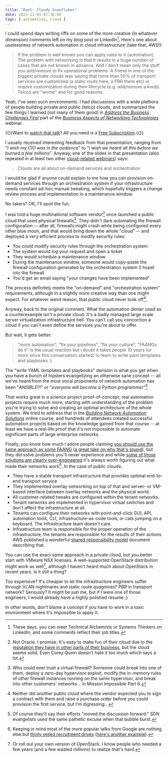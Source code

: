```yaml
---
title: "Rant: Cloudy Snowflakes"
date: 2022-11-03 07:36:00
tags: [ automation, cloud ]
---
```

I could spend days writing riffs on some of the more creative (in whatever dimension) comments left on my blog post or LinkedIn[^TA]. Here's one about uselessness of network automation in cloud infrastructure (take that, AWS!):

> If the problem is well known you can apply rules to it (automation). The problem with networking is that it results in a huge number of cases that are not known in advance. And I don't mean only the stuff you add/remove to fix operational problems. A friend in one of the biggest private clouds was saying that more than 50% of transport services are customized (a static route here, a PBR there etc) or require customization during their lifecycle (e.g. add/remove a knob). Telcos are "worse" and for good reasons.

Yeah, I've seen such environments. I had discussions with a wide plethora of people building private and public (telco) clouds, and summarized the few things I learned (not many of them good) in *[Address the Business Challenges First](https://my.ipspace.net/bin/list?id=NetBiz#BF)* part of the _[Business Aspects of Networking Technologies](https://www.ipspace.net/Business_Aspects_of_Networking_Technologies)_ webinar.
<!--more-->
{{<note info>}}Want to [watch that talk](https://my.ipspace.net/bin/list?id=NetBiz#BF)? All you need is a [Free Subscription](https://www.ipspace.net/Subscription/Free).{{</note>}}

I usually received interesting feedback from that presentation, ranging from "_I wish my CIO was in the audience_" to "_I wish we heard all this before we burned a few millions_". Anyway, one of the slides in that presentation (also repeated in at least two other [cloud-related webinars](https://www.ipspace.net/Cloud)) says:

> Clouds are all about on-demand services and orchestration

[^TA]: These days, you can meet Technical Alchemists or Systems Thinkers on LinkedIn, and some comments reflect their job titles.

I would be glad if anyone could explain to me how you can provision on-demand services through an orchestration system if your infrastructure needs constant ad-hoc manual tweaking, which hopefully triggers a change review process and implementation in a maintenance window.

No takers? OK, I'll spoil the fun.

I was told a huge multinational software vendor[^NO] once launched a public cloud that used physical firewalls[^NVF]. They didn't dare automating the firewall configuration -- after all, firewalls might crash while being configured every other blue moon, and that would bring down the whole "cloud" -- and deployed a very efficient process to modify security rules:

* You could modify security rules through the orchestration system
* The system would log your request and open a ticket
* They would schedule a maintenance window
* During the maintenance window, someone would copy-paste the firewall configuration generated by the orchestration system (I hope) into the firewall
* You'd get an email saying "your changes have been implemented"

The process definitely meets the "on-demand" and "orchestration system" requirements, although in a slightly more creative way than one might expect. For whatever weird reason, that public cloud never took off[^IBM].

[^IBM]: Neither did another public cloud where the vendor expected you to sign a contract with them and raise a purchase order before you could provision the first service, but I'm digressing...

Anyway, back to the original comment. What the automation denier used as a counterexample isn't a private cloud. It's a badly managed large scale server virtualization infrastructure hell. You can't call you concoction a cloud if you can't even define the services you're about to offer.

[^NO]: Not Oracle. I promise. It's easy to make fun of their cloud due to the [reputation they have in other parts of their business](https://twitter.com/QuinnyPig/status/1583240716305592321), but the cloud seems solid. Even Corey Quinn doesn't hate it too much which says a lot.

[^NVF]: Who could ever trust a virtual firewall? Someone could break into one of them, deploy a zero-day hypervisor exploit, modify the in-memory rules of other firewall instances running on the same hypervisor, and break into other customers' networks... in Mission Impossible Part 6.

But wait, it gets better:

> "more automation", "fix your pipelines", "fix your culture", "FAANGs do it" is the usual reaction but i doubt it takes people 10 years (or more since this conversation started) to learn to write yaml templates and playbooks :)

The "write YAML templates and playbooks" derision is what you get when you have a bunch of hipsters evangelizing an otherwise sane concept -- all we've heard from the most vocal proponents of network automation has been "_ANSIBLE!!!_" or "_everyone will become a Python programmer_"[^MTTF]. 

[^MTTF]: Of course they'll say their efforts "moved the discussion forward." SDN evangelists used the same pathetic excuse when that bubble burst.

That works great in a science project proof-of-concept; real automation projects require much more, starting with understanding of the problem you're trying to solve and creating an optimal architecture of the whole system. We tried to address that in the _[Building Network Automation Solutions](https://www.ipspace.net/Building_Network_Automation_Solutions)_ online course, and hundreds of attendees created successful automation projects based on the knowledge gained from that course -- at least we have a real-life proof that it's not impossible to automate significant parts of large enterprise networks.

Finally, you know how much I adore people claiming [you should use the same approach as some FAANG](https://blog.ipspace.net/2016/03/you-want-your-network-to-be-like.html) ([a great take on why that's stupid](https://blog.ipspace.net/2020/03/the-stupidity-of-trying-to-be-like.html)), but they did solve problems you'll never experience and while [some of those solutions are clearly over-engineered](https://www.lastweekinaws.com/blog/a-brief-history-of-kubernetes-its-use-cases-and-its-problems/) it's always worth figuring out what made their networks work[^GT]. In the case of public clouds:

* They have a stable transport infrastructure that provides optimal end-to-end transport service
* They implemented overlay networking on top of that and server- or VM-based interface between overlay networks and the physical world.
* All customer-related tweaks are configured within the tenant networks.
* Tenant networks are implemented in hypervisor virtual switches and don't affect the infrastructure at all.
* Tenants can configure their networks with point-and-click GUI, API, automation tools, CLI, infrastructure-as-code tools, or cats jumping on a keyboard. The infrastructure team doesn't care.
* Infrastructure team is responsible for the proper operation of the infrastructure; the tenants are responsible for the results of their actions. AWS published a wonderful [shared responsibility model](https://aws.amazon.com/compliance/shared-responsibility-model/) document describing that.

You can use the exact same approach in a private cloud, but you better start with VMware NSX licenses. A well-supported OpenStack distribution might work as well[^BYO], although I haven't heard much about OpenStack in recent years. Is it still a thing?

Too expensive? It's cheaper to let the infrastructure engineers suffer through VLAN nightmares and static route quagmires? PBR in transport network? Seriously? It might be just me, but if I were one of those engineers, I would already have a highly polished resume ;)

In other words, don't blame a concept if you have to work in a toxic environment where it's impossible to apply it.

[^GT]: Keeping in mind most of the more popular talks from Google are nothing else but [thinly veiled recruitment drives](https://blog.ipspace.net/2018/03/before-commenting-on-someone-mentioning.html) ([here's another example](https://www.micahlerner.com/2022/10/08/sdn-in-the-stratosphere-loons-aerospace-mesh-network.html)).

[^BYO]: Or roll out your own version of OpenStack. I know people who needed a few years (and a few wasted millions) to realize that's hard.
